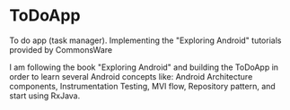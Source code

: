 # ToDoApp
To do app (task manager). Implementing the "Exploring Android" tutorials provided by CommonsWare

I am following the book "Exploring Android" and building the ToDoApp in order to learn several Android concepts like: 
Android Architecture components, Instrumentation Testing, MVI flow, Repository pattern, and start using RxJava.  
